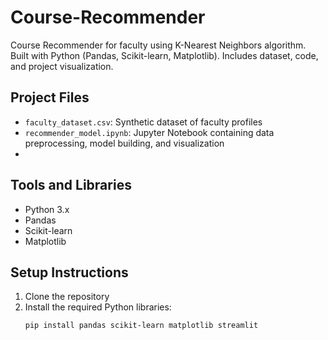 # Course-Recommender
Course Recommender for faculty using K-Nearest Neighbors algorithm. Built with Python (Pandas, Scikit-learn, Matplotlib). Includes dataset, code, and project visualization.

## Project Files
- `faculty_dataset.csv`: Synthetic dataset of faculty profiles
- `recommender_model.ipynb`: Jupyter Notebook containing data preprocessing, model building, and visualization
- 
## Tools and Libraries
- Python 3.x
- Pandas
- Scikit-learn
- Matplotlib

## Setup Instructions
1. Clone the repository
2. Install the required Python libraries:
   ```bash
   pip install pandas scikit-learn matplotlib streamlit

